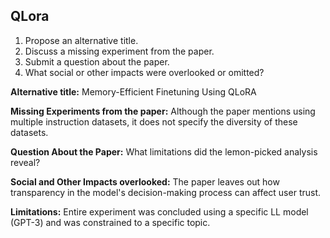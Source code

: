 ## QLora

1. Propose an alternative title.
2. Discuss a missing experiment from the paper.
3. Submit a question about the paper.
4. What social or other impacts were overlooked or omitted?

**Alternative title:**
Memory-Efficient Finetuning Using QLoRA

**Missing Experiments from the paper:**
Although the paper mentions using multiple instruction datasets, it does not specify the diversity of these datasets.

**Question About the Paper:**
What limitations did the lemon-picked analysis reveal?

**Social and Other Impacts overlooked:**
The paper leaves out how transparency in the model's decision-making process can affect user trust.

**Limitations:**
Entire experiment was concluded using a specific LL model (GPT-3) and was constrained to a specific topic.

